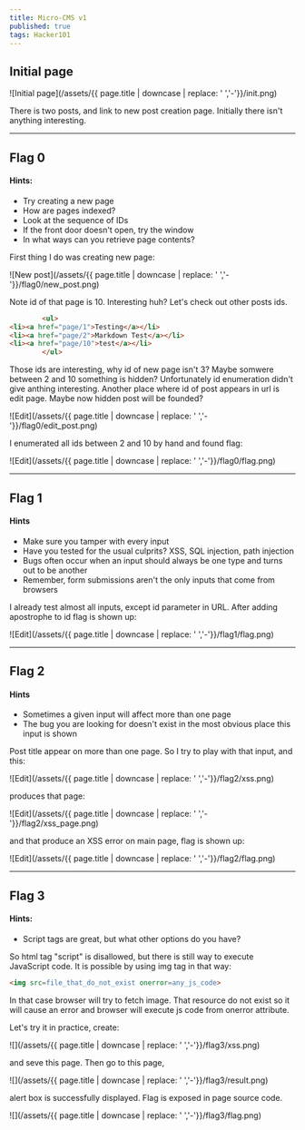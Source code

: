```yaml
---
title: Micro-CMS v1
published: true
tags: Hacker101
---
```


## Initial page

![Initial page](/assets/{{ page.title | downcase | replace: ' ','-'}}/init.png) 

There is two posts, and link to new post creation page. Initially there isn't anything interesting.

* * *

## Flag 0

#### Hints:

* Try creating a new page
* How are pages indexed?
* Look at the sequence of IDs
* If the front door doesn't open, try the window
* In what ways can you retrieve page contents?

First thing I do was creating new page:

![New post](/assets/{{ page.title | downcase | replace: ' ','-'}}/flag0/new_post.png)

Note id of that page is 10. Interesting huh? Let's check out other posts ids.

```html
		<ul>
<li><a href="page/1">Testing</a></li>
<li><a href="page/2">Markdown Test</a></li>
<li><a href="page/10">test</a></li>
		</ul>
```

Those ids are interesting, why id of new page isn't 3? Maybe somwere between 2 and 10 something is hidden? Unfortunately id enumeration didn't give anthing interesting. Another place where id of post appears in url is edit page. Maybe now hidden post will be founded? 

![Edit](/assets/{{ page.title | downcase | replace: ' ','-'}}/flag0/edit_post.png) 

I enumerated all ids between 2 and 10 by hand and found flag:

![Edit](/assets/{{ page.title | downcase | replace: ' ','-'}}/flag0/flag.png) 

* * *

## Flag 1

#### Hints

* Make sure you tamper with every input
* Have you tested for the usual culprits? XSS, SQL injection, path injection
* Bugs often occur when an input should always be one type and turns out to be another
* Remember, form submissions aren't the only inputs that come from browsers

I already test almost all inputs, except id parameter in URL. After adding apostrophe to id flag is shown up:

![Edit](/assets/{{ page.title | downcase | replace: ' ','-'}}/flag1/flag.png) 

* * *

## Flag 2

#### Hints

* Sometimes a given input will affect more than one page
* The bug you are looking for doesn't exist in the most obvious place this input is shown

Post title appear on more than one page. So I try to play with that input, and this:

![Edit](/assets/{{ page.title | downcase | replace: ' ','-'}}/flag2/xss.png) 

produces that page:

![Edit](/assets/{{ page.title | downcase | replace: ' ','-'}}/flag2/xss_page.png) 

and that produce an XSS error on main page, flag is shown up:

![Edit](/assets/{{ page.title | downcase | replace: ' ','-'}}/flag2/flag.png) 

* * *

## Flag 3

#### Hints:

* Script tags are great, but what other options do you have?

So html tag "script" is disallowed, but there is still way to execute JavaScript code. It is possible by using img tag in that way:

```html
<img src=file_that_do_not_exist onerror=any_js_code>
```
In that case browser will try to fetch image. That resource do not exist so it will cause an error and browser will execute js code from onerror attribute.

Let's try it in practice, create: 

![](/assets/{{ page.title | downcase | replace: ' ','-'}}/flag3/xss.png)

and seve this page. Then go to this page, 

![](/assets/{{ page.title | downcase | replace: ' ','-'}}/flag3/result.png)

alert box is successfully displayed. Flag is exposed in page source code.

![](/assets/{{ page.title | downcase | replace: ' ','-'}}/flag3/flag.png)